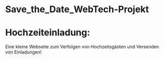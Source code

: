 # Save_the_Date_WebTech-Projekt

# Hochzeiteinladung:
Eine kleine Webseite zum Verfolgen von Hochzeitsgästen und Versenden von Einladungen!
